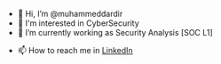 - 👋 Hi, I’m @muhammeddardir
- 👀 I'm interested in CyberSecurity
- 🌱 I’m currently working as Security Analysis [SOC L1] 
<!-- 💞️ I’m looking to collaborate on ... -->
- 📫 How to reach me in [LinkedIn](https://www.linkedin.com/in/muhammed-dardir)

<!---
muhammeddardir/muhammeddardir is a ✨ special ✨ repository because its `README.md` (this file) appears on your GitHub profile.
You can click the Preview link to take a look at your changes.
--->
